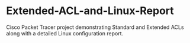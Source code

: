 # Extended-ACL-and-Linux-Report
Cisco Packet Tracer project demonstrating Standard and Extended ACLs along with a detailed Linux configuration report.
